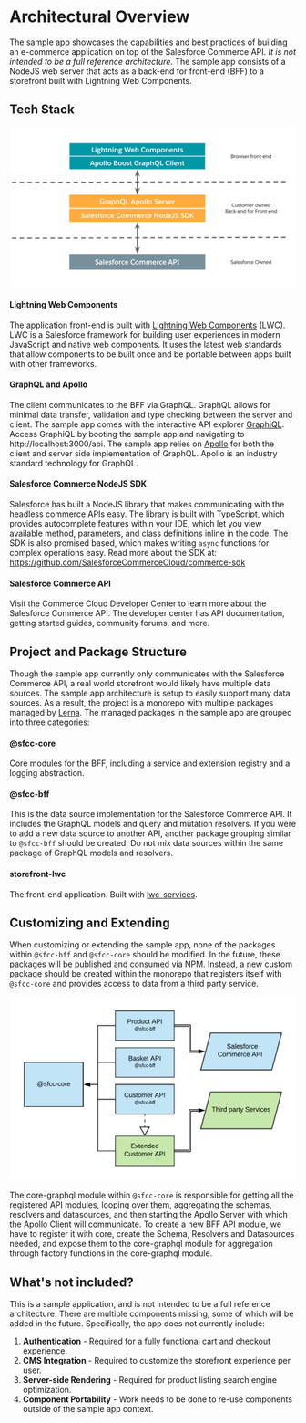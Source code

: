 # Architectural Overview

The sample app showcases the capabilities and best practices of building an e-commerce application on top of the Salesforce Commerce API. _It is not intended to be a full reference architecture._ The sample app consists of a NodeJS web server that acts as a back-end for front-end (BFF) to a storefront built with Lightning Web Components.

## Tech Stack

![Sample app tech stack](architecture.png)

#### Lightning Web Components
The application front-end is built with [Lightning Web Components](https://lwc.dev/) (LWC). LWC is a Salesforce framework for building user experiences in modern JavaScript and native web components. It uses the latest web standards that allow components to be built once and be portable between apps built with other frameworks.

#### GraphQL and Apollo
The client communicates to the BFF via GraphQL. GraphQL allows for minimal data transfer, validation and type checking between the server and client. The sample app comes with the interactive API explorer [GraphiQL](https://github.com/graphql/graphiql). Access GraphiQL by booting the sample app and navigating to http://localhost:3000/api. The sample app relies on [Apollo](https://www.apollographql.com/) for both the client and server side implementation of GraphQL. Apollo is an industry standard technology for GraphQL.

#### Salesforce Commerce NodeJS SDK
Salesforce has built a NodeJS library that makes communicating with the headless commerce APIs easy. The library is built with TypeScript, which provides autocomplete features within your IDE, which let you view available method, parameters, and class definitions inline in the code. The SDK is also promised based, which makes writing `async` functions for complex operations easy. Read more about the SDK at: https://github.com/SalesforceCommerceCloud/commerce-sdk

#### Salesforce Commerce API
Visit the Commerce Cloud Developer Center to learn more about the Salesforce Commerce API. The developer center has API documentation, getting started guides, community forums, and more.

## Project and Package Structure
Though the sample app currently only communicates with the Salesforce Commerce API, a real world storefront would likely have multiple data sources. The sample app architecture is setup to easily support many data sources. As a result, the project is a monorepo with multiple packages managed by [Lerna](https://github.com/lerna/lerna). The managed packages in the sample app are grouped into three categories:

#### @sfcc-core
Core modules for the BFF, including a service and extension registry and a logging abstraction.

#### @sfcc-bff
This is the data source implementation for the Salesforce Commerce API. It includes the GraphQL models and query and mutation resolvers. If you were to add a new data source to another API, another package grouping similar to `@sfcc-bff` should be created. Do not mix data sources within the same package of GraphQL models and resolvers.

#### storefront-lwc
The front-end application. Built with [lwc-services](https://www.npmjs.com/package/lwc-services).

## Customizing and Extending
When customizing or extending the sample app, none of the packages within `@sfcc-bff` and `@sfcc-core` should be modified. In the future, these packages will be published and consumed via NPM. Instead, a new custom package should be created within the monorepo that registers itself with `@sfcc-core` and provides access to data from a third party service.

![Sample App Project Layout](project-layout.png)

The core-graphql module within `@sfcc-core` is responsible for getting all the registered API modules, looping over them, aggregating  the schemas, resolvers and datasources, and then starting the Apollo Server with which the Apollo Client will communicate. To create a new BFF API module, we have to register it with core, create the Schema, Resolvers and Datasources needed, and expose them to the core-graphql module for aggregation through factory functions in the core-graphql module. 

## What's not included?
This is a sample application, and is not intended to be a full reference architecture. There are multiple components missing, some of which will be added in the future. Specifically, the app does not currently include:

1. **Authentication** - Required for a fully functional cart and checkout experience.
2. **CMS Integration** - Required to customize the storefront experience per user.
3. **Server-side Rendering** - Required for product listing search engine optimization.
4. **Component Portability** - Work needs to be done to re-use components outside of the sample app context.